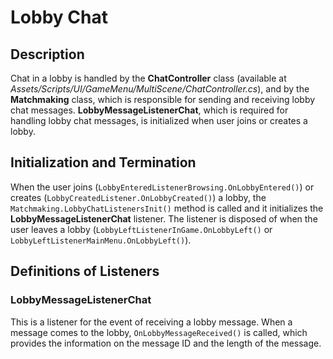 # Lobby Chat

## Description

Chat in a lobby is handled by the **ChatController** class (available at *Assets/Scripts/UI/GameMenu/MultiScene/ChatController.cs*), and by the **Matchmaking** class, which is responsible for sending and receiving lobby chat messages. **LobbyMessageListenerChat**, which is required for handling lobby chat messages, is initialized when user joins or creates a lobby.

## Initialization and Termination

When the user joins (`LobbyEnteredListenerBrowsing.OnLobbyEntered()`) or creates (`LobbyCreatedListener.OnLobbyCreated()`) a lobby, the `Matchmaking.LobbyChatListenersInit()` method is called and it initializes the **LobbyMessageListenerChat** listener. The listener is disposed of when the user leaves a lobby (`LobbyLeftListenerInGame.OnLobbyLeft()` or `LobbyLeftListenerMainMenu.OnLobbyLeft()`).

## Definitions of Listeners

### LobbyMessageListenerChat

This is a listener for the event of receiving a lobby message. When a message comes to the lobby, `OnLobbyMessageReceived()` is called, which provides the information on the message ID and the length of the message.